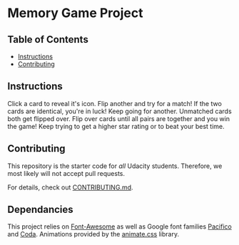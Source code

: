 # Memory Game Project

## Table of Contents

* [Instructions](#instructions)
* [Contributing](#contributing)

## Instructions

Click a card to reveal it's icon. Flip another and try for a match!
If the two cards are identical, you're in luck! Keep going for another. 
Unmatched cards both get flipped over. Flip over cards until all pairs
are together and you win the game! Keep trying to get a higher star rating
or to beat your best time. 

## Contributing

This repository is the starter code for _all_ Udacity students. Therefore, we most likely will not accept pull requests.

For details, check out [CONTRIBUTING.md](CONTRIBUTING.md).


## Dependancies
This project relies on [Font-Awesome](#https://maxcdn.bootstrapcdn.com/font-awesome/4.6.1/css/font-awesome.min.css)
as well as Google font families [Pacifico](#https://fonts.googleapis.com/css?family=Pacifico) and [Coda](https://fonts.googleapis.com/css?family=Coda). Animations provided by the [animate.css](http://daneden.github.io/animate.css) library.

